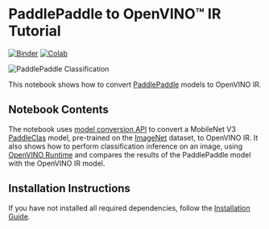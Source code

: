 # PaddlePaddle to OpenVINO™ IR Tutorial

[![Binder](https://mybinder.org/badge_logo.svg)](https://mybinder.org/v2/gh/openvinotoolkit/openvino_notebooks/HEAD?filepath=notebooks%2F103-paddle-to-openvino%2F103-paddle-to-openvino-classification.ipynb)
[![Colab](https://colab.research.google.com/assets/colab-badge.svg)](https://colab.research.google.com/github/openvinotoolkit/openvino_notebooks/blob/main/notebooks/103-paddle-to-openvino/103-paddle-to-openvino-classification.ipynb)

![PaddlePaddle Classification](https://user-images.githubusercontent.com/77325899/127503530-72c8ce57-ef6f-40a7-808a-d7bdef909d11.png)

This notebook shows how to convert [PaddlePaddle](https://www.paddlepaddle.org.cn) models to OpenVINO IR.

## Notebook Contents

The notebook uses [model conversion API](https://docs.openvino.ai/2023.3/openvino_docs_model_processing_introduction.html) to convert a MobileNet V3 [PaddleClas](https://github.com/PaddlePaddle/PaddleClas) model, pre-trained on the [ImageNet](https://www.image-net.org) dataset, to OpenVINO IR. It also shows how to perform classification inference on an image, using [OpenVINO Runtime](https://docs.openvino.ai/nightly/openvino_docs_OV_UG_OV_Runtime_User_Guide.html) and compares the results of the PaddlePaddle model with the OpenVINO IR model. 

## Installation Instructions

If you have not installed all required dependencies, follow the [Installation Guide](../../README.md).
